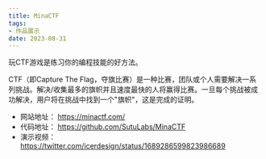 ```yaml
---
title: MinaCTF
tags:
- 作品展示
date: 2023-08-31
---
```


玩CTF游戏是练习你的编程技能的好方法。

CTF（即Capture The Flag，夺旗比赛）是一种比赛，团队或个人需要解决一系列挑战。解决/收集最多的旗帜并且速度最快的人将赢得比赛。一旦每个挑战被成功解决，用户将在挑战中找到一个"旗帜"，这是完成的证明。

- 网站地址： https://minactf.com/
- 代码地址： https://github.com/SutuLabs/MinaCTF
- 演示视频： https://twitter.com/icerdesign/status/1689286599823986689